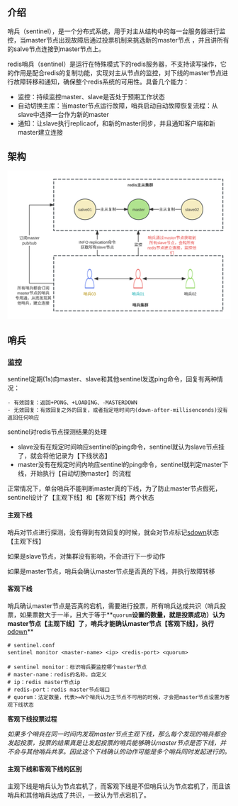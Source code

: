 ## **介绍**

哨兵（sentinel），是一个分布式系统，用于对主从结构中的每一台服务器进行监控，当master节点出现故障后通过投票机制来挑选新的master节点 ，并且讲所有的salve节点连接到master节点上。

redis哨兵（sentinel）是运行在特殊模式下的redis服务器，不支持读写操作，它的作用是配合redis的复制功能，实现对主从节点的监控，对下线的master节点进行故障转移和通知，确保整个redis系统的可用性。具备几个能力：

- 监控：持续监控master、slave是否处于预期工作状态
- 自动切换主库：当master节点运行故障，哨兵启动自动故障恢复流程：从slave中选择一台作为新的master
- 通知：让slave执行replicaof，和新的master同步，并且通知客户端和新master建立连接

## **架构**

<img src="redis-sentinel.svg" alt="架构图" style="zoom:100%;" />

## 哨兵

### **监控**

sentinel定期(1s)向master、slave和其他sentinel发送ping命令，回复有两种情况：

```
- 有效回复：返回+PONG、+LOADING、-MASTERDOWN
- 无效回复：有效回复之外的回复，或者指定啥时间内(down-after-millisenconds)没有返回任何响应
```

sentinel对redis节点探测结果的处理

- slave没有在规定时间响应sentinel的ping命令，sentinel就认为slave节点挂了，就会将他记录为【下线状态】
- master没有在规定时间内响应sentinel的ping命令，sentinel就判定master下线，开始执行【自动切换master】的流程

正常情况下，单台哨兵不能判断master真的下线，为了防止master节点假死，sentinel设计了【主观下线】和【客观下线】两个状态

#### **主观下线**

哨兵对节点进行探测，没有得到有效回复的时候，就会对节点标记<u>sdown</u>状态【主观下线】

如果是slave节点，对集群没有影响，不会进行下一步动作

如果是master节点，哨兵会确认master节点是否真的下线，并执行故障转移

#### **客观下线**

哨兵确认master节点是否真的宕机，需要进行投票，所有哨兵达成共识（哨兵投票，如果票数大于一半，且大于等于**`quorum`**设置的数量，就是投票成功）认为master节点【主观下线】了，哨兵才能确认master节点【客观下线】，执行**<u>odown</u>**

```
# sentinel.conf
sentinel monitor <master-name> <ip> <redis-port> <quorum>

# sentinel monitor：标识哨兵要监控哪个master节点
# master-name：redis的名称，自定义
# ip：redis master节点ip
# redis-port：redis master节点端口
# quorum：法定数量，代表>=N个哨兵认为主节点不可用的时候，才会把master节点设置为客观下线状态
```

**客观下线投票过程**



*如果多个哨兵在同一时间内发现master节点主观下线，那么每个发现的哨兵都会发起投票，投票的结果真是让发起投票的哨兵能够确认master节点是否下线，并不会与其他哨兵共享。因此这个下线确认的动作可能是多个哨兵同时发起进行的。*

#### **主观下线和客观下线的区别**

主观下线是哨兵认为节点宕机了，而客观下线是不但哨兵认为节点宕机了，而且该哨兵和其他哨兵达成了共识，一致认为节点宕机了。

